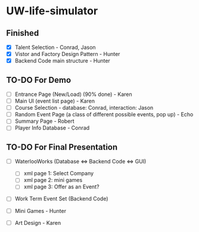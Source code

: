 # UW-life-simulator

## Finished
- [X] Talent Selection - Conrad, Jason
- [X] Vistor and Factory Design Pattern - Hunter
- [X] Backend Code main structure - Hunter

## TO-DO For Demo
- [ ] Entrance Page (New/Load)  (90% done)  - Karen
- [ ] Main UI (event list page)  - Karen
- [ ] Course Selection  - database: Conrad, interaction: Jason
- [ ] Random Event Page (a class of different possible events, pop up) - Echo
- [ ] Summary Page - Robert
- [ ] Player Info Database - Conrad

## TO-DO For Final Presentation
- [ ] WaterlooWorks (Database ⇔ Backend Code ⇔ GUI)
    - [ ] xml page 1: Select Company 
    - [ ] xml page 2: mini games
    - [ ] xml page 3: Offer as an Event?	
- [ ] Work Term Event Set (Backend Code)
- [ ] Mini Games - Hunter 
- [ ] Art Design - Karen

